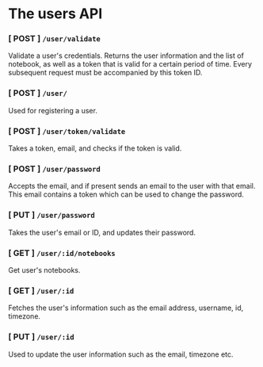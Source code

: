 # The users API

### [ POST ] `/user/validate`

Validate a user's credentials. Returns the user information and the list of notebook, as well as a token that is valid for a certain period of time. Every subsequent request must be accompanied by this token ID.

### [ POST ] `/user/`

Used for registering a user.

### [ POST ] `/user/token/validate`

Takes a token, email, and checks if the token is valid. 

### [ POST ] `/user/password`

Accepts the email, and if present sends an email to the user with that email. This email contains a token which can be used to change the password.

### [ PUT ] `/user/password`

Takes the user's email or ID, and updates their password.

### [ GET ] `/user/:id/notebooks`

Get user's notebooks.

### [ GET ] `/user/:id`

Fetches the user's information such as the email address, username, id, timezone.

### [ PUT ] `/user/:id`

Used to update the user information such as the email, timezone etc.
